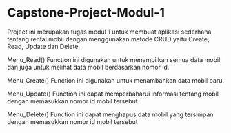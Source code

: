 # Capstone-Project-Modul-1
Project ini merupakan tugas modul 1 untuk membuat aplikasi sederhana tentang rental mobil dengan menggunakan metode CRUD yaitu Create, Read, Update dan Delete.

Menu_Read()
Function ini digunakan untuk menampilkan semua data mobil dan juga untuk melihat data mobil berdasarkan nomor id.

Menu_Create()
Function ini digunakan untuk menambahkan data mobil baru.

Menu_Update()
Function ini dapat memperbaharui informasi tentang mobil dengan memasukkan nomor id mobil tersebut.

Menu_Delete()
Function ini dapat menghapus data mobil yang tersimpan dengan memasukkan nomor id mobil tersebut
 
